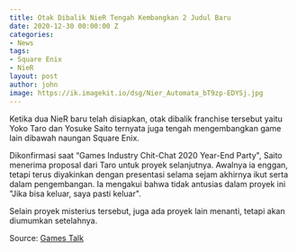 ```yaml
---
title: Otak Dibalik NieR Tengah Kembangkan 2 Judul Baru
date: 2020-12-30 00:00:00 Z
categories:
- News
tags:
- Square Enix
- NieR
layout: post
author: john
image: https://ik.imagekit.io/dsg/Nier_Automata_bT9zp-EDYSj.jpg
---
```


Ketika dua NieR baru telah disiapkan, otak dibalik franchise tersebut yaitu Yoko Taro dan Yosuke Saito ternyata juga tengah mengembangkan game lain dibawah naungan Square Enix.

Dikonfirmasi saat “Games Industry Chit-Chat 2020 Year-End Party", Saito menerima proposal dari Taro untuk proyek selanjutnya. Awalnya ia enggan, tetapi terus diyakinkan dengan presentasi selama sejam akhirnya ikut serta dalam pengembangan. Ia mengakui bahwa tidak antusias dalam proyek ini "Jika bisa keluar, saya pasti keluar".

Selain proyek misterius tersebut, juga ada proyek lain menanti, tetapi akan diumumkan setelahnya.

Source: [Games Talk](https://gamestalk.net/post-154616/)